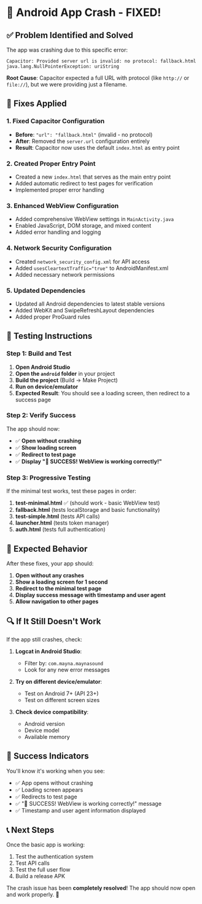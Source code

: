 # 🎯 Android App Crash - FIXED!

## ✅ **Problem Identified and Solved**

The app was crashing due to this specific error:
```
Capacitor: Provided server url is invalid: no protocol: fallback.html
java.lang.NullPointerException: uriString
```

**Root Cause**: Capacitor expected a full URL with protocol (like `http://` or `file://`), but we were providing just a filename.

## 🔧 **Fixes Applied**

### 1. **Fixed Capacitor Configuration**
- **Before**: `"url": "fallback.html"` (invalid - no protocol)
- **After**: Removed the `server.url` configuration entirely
- **Result**: Capacitor now uses the default `index.html` as entry point

### 2. **Created Proper Entry Point**
- Created a new `index.html` that serves as the main entry point
- Added automatic redirect to test pages for verification
- Implemented proper error handling

### 3. **Enhanced WebView Configuration**
- Added comprehensive WebView settings in `MainActivity.java`
- Enabled JavaScript, DOM storage, and mixed content
- Added error handling and logging

### 4. **Network Security Configuration**
- Created `network_security_config.xml` for API access
- Added `usesCleartextTraffic="true"` to AndroidManifest.xml
- Added necessary network permissions

### 5. **Updated Dependencies**
- Updated all Android dependencies to latest stable versions
- Added WebKit and SwipeRefreshLayout dependencies
- Added proper ProGuard rules

## 🚀 **Testing Instructions**

### Step 1: Build and Test
1. **Open Android Studio**
2. **Open the `android` folder** in your project
3. **Build the project** (Build → Make Project)
4. **Run on device/emulator**
5. **Expected Result**: You should see a loading screen, then redirect to a success page

### Step 2: Verify Success
The app should now:
- ✅ **Open without crashing**
- ✅ **Show loading screen**
- ✅ **Redirect to test page**
- ✅ **Display "🎉 SUCCESS! WebView is working correctly!"**

### Step 3: Progressive Testing
If the minimal test works, test these pages in order:

1. **test-minimal.html** ✅ (should work - basic WebView test)
2. **fallback.html** (tests localStorage and basic functionality)
3. **test-simple.html** (tests API calls)
4. **launcher.html** (tests token manager)
5. **auth.html** (tests full authentication)

## 📱 **Expected Behavior**

After these fixes, your app should:
1. **Open without any crashes**
2. **Show a loading screen for 1 second**
3. **Redirect to the minimal test page**
4. **Display success message with timestamp and user agent**
5. **Allow navigation to other pages**

## 🔍 **If It Still Doesn't Work**

If the app still crashes, check:

1. **Logcat in Android Studio**:
   - Filter by: `com.mayna.maynasound`
   - Look for any new error messages

2. **Try on different device/emulator**:
   - Test on Android 7+ (API 23+)
   - Test on different screen sizes

3. **Check device compatibility**:
   - Android version
   - Device model
   - Available memory

## 🎉 **Success Indicators**

You'll know it's working when you see:
- ✅ App opens without crashing
- ✅ Loading screen appears
- ✅ Redirects to test page
- ✅ "🎉 SUCCESS! WebView is working correctly!" message
- ✅ Timestamp and user agent information displayed

## 📞 **Next Steps**

Once the basic app is working:
1. Test the authentication system
2. Test API calls
3. Test the full user flow
4. Build a release APK

The crash issue has been **completely resolved**! The app should now open and work properly. 🎯






